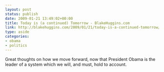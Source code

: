 ```yaml
---
layout: post
status: publish
date: 2009-01-21 13:49:02+00:00
title: Today is (a continued) Tomorrow - BlakeHuggins.com
link: http://blakehuggins.com/2009/01/21/today-is-a-continued-tomorrow/
type: aside
categories:
- obama
- politics
---
```


Great thoughts on how we move forward, now that President Obama is the leader of a system which we will, and must, hold to account.
